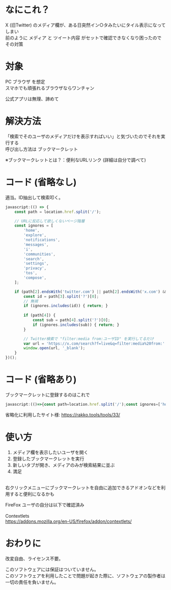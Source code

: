 # なにこれ？

X (旧Twitter) のメディア欄が、ある日突然イン○タみたいにタイル表示になってしまい <br>
前のように メディア と ツイート内容 がセットで確認できなくなり困ったのでその対策

# 対象
PC ブラウザ を想定<br>
スマホでも頑張れるブラウザならワンチャン

公式アプリは無理、諦めて

# 解決方法
「検索でそのユーザのメディアだけを表示すればいい」と気づいたのでそれを実行する<br>
呼び出し方法は ブックマークレット

※ブックマークレットとは？：便利なURLリンク (詳細は自分で調べて)

# コード (省略なし)

適当。ID抽出して検索叩く。

```js
javascript:(() => {
    const path = location.href.split('/');

    // URLに反応して欲しくないページ階層
    const ignores = [
        'home',
        'explore',
        'notifications',
        'messages',
        'i',
        'communities',
        'search',
        'settings',
        'privacy',
        'tos',
        'compose',
    ];

    if (path[2].endsWith('twitter.com') || path[2].endsWith('x.com') && path[3]) {
        const id = path[3].split('?')[0];
        // 無視
        if (ignores.includes(id)) { return; }
        
        if (path[4]) {
            const sub = path[4].split('?')[0];
            if (ignores.includes(sub)) { return; }
        }

        // Twitter検索で "filter:media from:ユーザID" を実行してるだけ
        var url = 'https://x.com/search?f=live&q=filter:media%20from:' + id;
        window.open(url, '_blank');
    }
})();
```

# コード (省略あり)
ブックマークレットに登録するのはこれで
```js
javascript:(()=>{const path=location.href.split('/');const ignores=['home','explore','notifications','messages','i','communities','search','settings','privacy','tos','compose',];if(path[2].endsWith('twitter.com')||path[2].endsWith('x.com')&&path[3]){const id=path[3].split('?')[0];if(ignores.includes(id)){return} if(path[4]){const sub=path[4].split('?')[0];if(ignores.includes(sub)){return}} var url='https://x.com/search?f=live&q=filter:media%20from:'+id;window.open(url,'_blank')}})()
```

省略化に利用したサイト様: https://rakko.tools/tools/33/

# 使い方

1. メディア欄を表示したいユーザを開く
2. 登録したブックマークレットを実行
3. 新しいタブが開き、メディアのみが検索結果に並ぶ
4. 満足

<br>
右クリックメニューにブックマークレットを自由に追加できるアドオンなどを利用すると便利になるかも <br>

FireFox ユーザの自分は以下で確認済み<br><br>
 Contextlets<br>
 https://addons.mozilla.org/en-US/firefox/addon/contextlets/

# おわりに
改変自由、ライセンス不要。

このソフトウェアには保証はついていません。<br>
このソフトウェアを利用したことで問題が起きた際に、ソフトウェアの製作者は一切の責任を負いません。<br>

